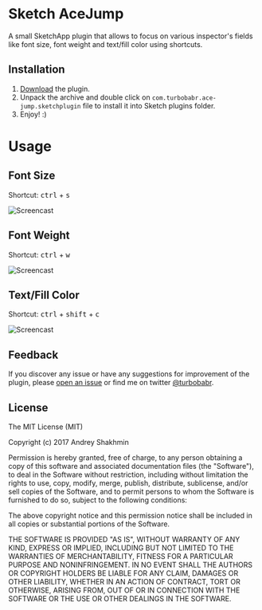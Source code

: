 # Sketch AceJump

A small SketchApp plugin that allows to focus on various inspector's fields like font size, font weight and text/fill color using shortcuts.

## Installation

1. [Download](https://github.com/turbobabr/sketch-ace-jump/raw/master/releases/sketch-ace-jump-0.1.0.zip) the plugin.
2. Unpack the archive and double click on `com.turbobabr.ace-jump.sketchplugin` file to install it into Sketch plugins folder.
3. Enjoy! :)

# Usage

## Font Size

Shortcut: <kbd>ctrl</kbd> + <kbd>s</kbd>

![Screencast](https://github.com/turbobabr/sketch-wanderer/blob/master/docs/intro-screencast.gif?raw=true)

## Font Weight

Shortcut: <kbd>ctrl</kbd> + <kbd>w</kbd>

![Screencast](https://github.com/turbobabr/sketch-wanderer/blob/master/docs/intro-screencast.gif?raw=true)

## Text/Fill Color

Shortcut: <kbd>ctrl</kbd> + <kbd>shift</kbd> + <kbd>c</kbd>

![Screencast](https://github.com/turbobabr/sketch-wanderer/blob/master/docs/intro-screencast.gif?raw=true)

## Feedback

If you discover any issue or have any suggestions for improvement of the plugin, please [open an issue](https://github.com/turbobabr/sketch-wanderer/issues) or find me on twitter [@turbobabr](http://twitter.com/turbobabr).



## License

The MIT License (MIT)

Copyright (c) 2017 Andrey Shakhmin

Permission is hereby granted, free of charge, to any person obtaining a copy of this software and associated documentation files (the "Software"), to deal in the Software without restriction, including without limitation the rights to use, copy, modify, merge, publish, distribute, sublicense, and/or sell copies of the Software, and to permit persons to whom the Software is furnished to do so, subject to the following conditions:

The above copyright notice and this permission notice shall be included in all copies or substantial portions of the Software.

THE SOFTWARE IS PROVIDED "AS IS", WITHOUT WARRANTY OF ANY KIND, EXPRESS OR IMPLIED, INCLUDING BUT NOT LIMITED TO THE WARRANTIES OF MERCHANTABILITY, FITNESS FOR A PARTICULAR PURPOSE AND NONINFRINGEMENT. IN NO EVENT SHALL THE AUTHORS OR COPYRIGHT HOLDERS BE LIABLE FOR ANY CLAIM, DAMAGES OR OTHER LIABILITY, WHETHER IN AN ACTION OF CONTRACT, TORT OR OTHERWISE, ARISING FROM, OUT OF OR IN CONNECTION WITH THE SOFTWARE OR THE USE OR OTHER DEALINGS IN THE SOFTWARE.